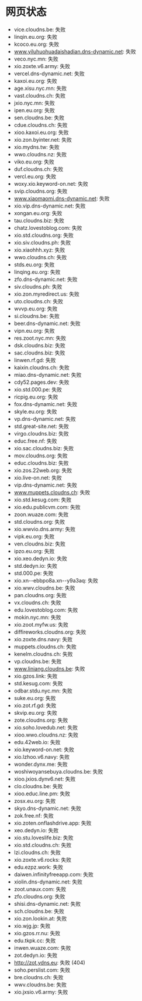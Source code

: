 # 网页状态
- vice.cloudns.be: 失败
- linqin.eu.org: 失败
- kcoco.eu.org: 失败
- www.yiluhuohuadaishadian.dns-dynamic.net: 失败
- veco.nyc.mn: 失败
- xio.zoxte.v6.army: 失败
- vercel.dns-dynamic.net: 失败
- kaxoi.eu.org: 失败
- age.xisu.nyc.mn: 失败
- vast.cloudns.ch: 失败
- jxio.nyc.mn: 失败
- ipen.eu.org: 失败
- sen.cloudns.be: 失败
- cdue.cloudns.ch: 失败
- xioo.kaxoi.eu.org: 失败
- xio.zon.byinter.net: 失败
- xio.mydns.tw: 失败
- wwo.cloudns.nz: 失败
- viko.eu.org: 失败
- duf.cloudns.ch: 失败
- vercl.eu.org: 失败
- woxy.xio.keyword-on.net: 失败
- svip.cloudns.org: 失败
- www.xiaomaomi.dns-dynamic.net: 失败
- xio.vip.dns-dynamic.net: 失败
- xongan.eu.org: 失败
- tau.cloudns.biz: 失败
- chatz.lovestoblog.com: 失败
- xio.std.cloudns.org: 失败
- xio.siv.cloudns.ph: 失败
- xio.xiaohhh.xyz: 失败
- wwo.cloudns.ch: 失败
- stds.eu.org: 失败
- linqing.eu.org: 失败
- zfo.dns-dynamic.net: 失败
- siv.cloudns.ph: 失败
- xio.zon.myredirect.us: 失败
- uto.cloudns.ch: 失败
- wvvp.eu.org: 失败
- si.cloudns.be: 失败
- beer.dns-dynamic.net: 失败
- vipn.eu.org: 失败
- res.zoot.nyc.mn: 失败
- dsk.cloudns.biz: 失败
- sac.cloudns.biz: 失败
- linwen.rf.gd: 失败
- kaixin.cloudns.ch: 失败
- miao.dns-dynamic.net: 失败
- cdy52.pages.dev: 失败
- xio.std.000.pe: 失败
- ricpig.eu.org: 失败
- fox.dns-dynamic.net: 失败
- skyle.eu.org: 失败
- vp.dns-dynamic.net: 失败
- std.great-site.net: 失败
- virgo.cloudns.biz: 失败
- educ.free.nf: 失败
- xio.sac.cloudns.biz: 失败
- mov.cloudns.org: 失败
- educ.cloudns.biz: 失败
- xio.zos.22web.org: 失败
- xio.live-on.net: 失败
- vip.dns-dynamic.net: 失败
- www.muppets.cloudns.ch: 失败
- xio.std.kesug.com: 失败
- xio.edu.publicvm.com: 失败
- zoon.wuaze.com: 失败
- std.cloudns.org: 失败
- xio.wwvio.dns.army: 失败
- vipk.eu.org: 失败
- ven.cloudns.biz: 失败
- ipzo.eu.org: 失败
- xio.xeo.dedyn.io: 失败
- std.dedyn.io: 失败
- std.000.pe: 失败
- xio.xn--ebbpo8a.xn--y9a3aq: 失败
- xio.wwv.cloudns.be: 失败
- pan.cloudns.org: 失败
- vx.cloudns.ch: 失败
- edu.lovestoblog.com: 失败
- mokin.nyc.mn: 失败
- xio.zoot.myfw.us: 失败
- diffireworks.cloudns.org: 失败
- xio.zoxte.dns.navy: 失败
- muppets.cloudns.ch: 失败
- kenelm.cloudns.ch: 失败
- vp.cloudns.be: 失败
- www.liniang.cloudns.be: 失败
- xio.gzos.link: 失败
- std.kesug.com: 失败
- odbar.stdu.nyc.mn: 失败
- suke.eu.org: 失败
- xio.zot.rf.gd: 失败
- skvip.eu.org: 失败
- zote.cloudns.org: 失败
- xio.soho.lovedub.net: 失败
- xioo.wwo.cloudns.nz: 失败
- edu.42web.io: 失败
- xio.keyword-on.net: 失败
- xio.lzhoo.v6.navy: 失败
- wonder.dynx.me: 失败
- woshiwoyansebuya.cloudns.be: 失败
- xioo.jxios.dynv6.net: 失败
- clo.cloudns.be: 失败
- xioo.educ.line.pm: 失败
- zosx.eu.org: 失败
- skyo.dns-dynamic.net: 失败
- zok.free.nf: 失败
- xio.zoten.onflashdrive.app: 失败
- xeo.dedyn.io: 失败
- xio.stu.loveslife.biz: 失败
- xio.std.cloudns.ch: 失败
- lzi.cloudns.ch: 失败
- xio.zoxte.v6.rocks: 失败
- edu.ezpz.work: 失败
- daiwen.infinityfreeapp.com: 失败
- xiolin.dns-dynamic.net: 失败
- zoot.unaux.com: 失败
- zfo.cloudns.org: 失败
- shisi.dns-dynamic.net: 失败
- sch.cloudns.be: 失败
- xio.zon.lookin.at: 失败
- xio.wjg.jp: 失败
- xio.gzos.rr.nu: 失败
- edu.tkpk.cc: 失败
- inwen.wuaze.com: 失败
- zot.dedyn.io: 失败
- http://zot.ydns.eu: 失败 (404)
- soho.perslist.com: 失败
- bre.cloudns.ch: 失败
- wwv.cloudns.be: 失败
- xio.jxsio.v6.army: 失败
